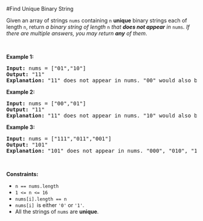 #Find Unique Binary String
<p>Given an array of strings <code>nums</code> containing <code>n</code> <strong>unique</strong> binary strings each of length <code>n</code>, return <em>a binary string of length </em><code>n</code><em> that <strong>does not appear</strong> in </em><code>nums</code><em>. If there are multiple answers, you may return <strong>any</strong> of them</em>.</p>
<p> </p>
<p><strong class="example">Example 1:</strong></p>
<pre><strong>Input:</strong> nums = ["01","10"]
<strong>Output:</strong> "11"
<strong>Explanation:</strong> "11" does not appear in nums. "00" would also be correct.
</pre>
<p><strong class="example">Example 2:</strong></p>
<pre><strong>Input:</strong> nums = ["00","01"]
<strong>Output:</strong> "11"
<strong>Explanation:</strong> "11" does not appear in nums. "10" would also be correct.
</pre>
<p><strong class="example">Example 3:</strong></p>
<pre><strong>Input:</strong> nums = ["111","011","001"]
<strong>Output:</strong> "101"
<strong>Explanation:</strong> "101" does not appear in nums. "000", "010", "100", and "110" would also be correct.
</pre>
<p> </p>
<p><strong>Constraints:</strong></p>
<ul>
<li><code>n == nums.length</code></li>
<li><code>1 &lt;= n &lt;= 16</code></li>
<li><code>nums[i].length == n</code></li>
<li><code>nums[i] </code>is either <code>'0'</code> or <code>'1'</code>.</li>
<li>All the strings of <code>nums</code> are <strong>unique</strong>.</li>
</ul>
